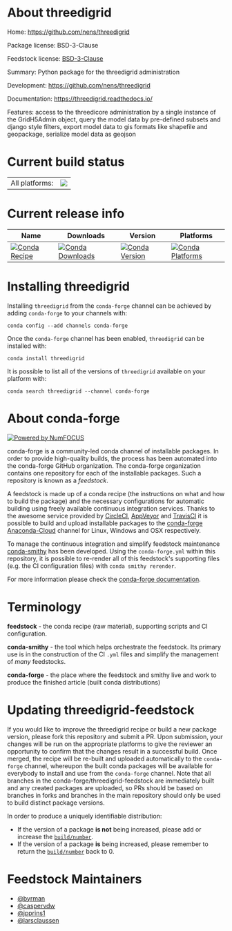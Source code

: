About threedigrid
=================

Home: https://github.com/nens/threedigrid

Package license: BSD-3-Clause

Feedstock license: [BSD-3-Clause](https://github.com/conda-forge/threedigrid-feedstock/blob/master/LICENSE.txt)

Summary: Python package for the threedigrid administration

Development: https://github.com/nens/threedigrid

Documentation: https://threedigrid.readthedocs.io/

Features: access to the threedicore administration by a single instance of
the GridH5Admin object, query the model data by pre-defined subsets and django
style filters,  export model data to gis formats like shapefile and geopackage,
serialize model data as geojson


Current build status
====================


<table><tr><td>All platforms:</td>
    <td>
      <a href="https://dev.azure.com/conda-forge/feedstock-builds/_build/latest?definitionId=6031&branchName=master">
        <img src="https://dev.azure.com/conda-forge/feedstock-builds/_apis/build/status/threedigrid-feedstock?branchName=master">
      </a>
    </td>
  </tr>
</table>

Current release info
====================

| Name | Downloads | Version | Platforms |
| --- | --- | --- | --- |
| [![Conda Recipe](https://img.shields.io/badge/recipe-threedigrid-green.svg)](https://anaconda.org/conda-forge/threedigrid) | [![Conda Downloads](https://img.shields.io/conda/dn/conda-forge/threedigrid.svg)](https://anaconda.org/conda-forge/threedigrid) | [![Conda Version](https://img.shields.io/conda/vn/conda-forge/threedigrid.svg)](https://anaconda.org/conda-forge/threedigrid) | [![Conda Platforms](https://img.shields.io/conda/pn/conda-forge/threedigrid.svg)](https://anaconda.org/conda-forge/threedigrid) |

Installing threedigrid
======================

Installing `threedigrid` from the `conda-forge` channel can be achieved by adding `conda-forge` to your channels with:

```
conda config --add channels conda-forge
```

Once the `conda-forge` channel has been enabled, `threedigrid` can be installed with:

```
conda install threedigrid
```

It is possible to list all of the versions of `threedigrid` available on your platform with:

```
conda search threedigrid --channel conda-forge
```


About conda-forge
=================

[![Powered by NumFOCUS](https://img.shields.io/badge/powered%20by-NumFOCUS-orange.svg?style=flat&colorA=E1523D&colorB=007D8A)](http://numfocus.org)

conda-forge is a community-led conda channel of installable packages.
In order to provide high-quality builds, the process has been automated into the
conda-forge GitHub organization. The conda-forge organization contains one repository
for each of the installable packages. Such a repository is known as a *feedstock*.

A feedstock is made up of a conda recipe (the instructions on what and how to build
the package) and the necessary configurations for automatic building using freely
available continuous integration services. Thanks to the awesome service provided by
[CircleCI](https://circleci.com/), [AppVeyor](https://www.appveyor.com/)
and [TravisCI](https://travis-ci.com/) it is possible to build and upload installable
packages to the [conda-forge](https://anaconda.org/conda-forge)
[Anaconda-Cloud](https://anaconda.org/) channel for Linux, Windows and OSX respectively.

To manage the continuous integration and simplify feedstock maintenance
[conda-smithy](https://github.com/conda-forge/conda-smithy) has been developed.
Using the ``conda-forge.yml`` within this repository, it is possible to re-render all of
this feedstock's supporting files (e.g. the CI configuration files) with ``conda smithy rerender``.

For more information please check the [conda-forge documentation](https://conda-forge.org/docs/).

Terminology
===========

**feedstock** - the conda recipe (raw material), supporting scripts and CI configuration.

**conda-smithy** - the tool which helps orchestrate the feedstock.
                   Its primary use is in the construction of the CI ``.yml`` files
                   and simplify the management of *many* feedstocks.

**conda-forge** - the place where the feedstock and smithy live and work to
                  produce the finished article (built conda distributions)


Updating threedigrid-feedstock
==============================

If you would like to improve the threedigrid recipe or build a new
package version, please fork this repository and submit a PR. Upon submission,
your changes will be run on the appropriate platforms to give the reviewer an
opportunity to confirm that the changes result in a successful build. Once
merged, the recipe will be re-built and uploaded automatically to the
`conda-forge` channel, whereupon the built conda packages will be available for
everybody to install and use from the `conda-forge` channel.
Note that all branches in the conda-forge/threedigrid-feedstock are
immediately built and any created packages are uploaded, so PRs should be based
on branches in forks and branches in the main repository should only be used to
build distinct package versions.

In order to produce a uniquely identifiable distribution:
 * If the version of a package **is not** being increased, please add or increase
   the [``build/number``](https://docs.conda.io/projects/conda-build/en/latest/resources/define-metadata.html#build-number-and-string).
 * If the version of a package **is** being increased, please remember to return
   the [``build/number``](https://docs.conda.io/projects/conda-build/en/latest/resources/define-metadata.html#build-number-and-string)
   back to 0.

Feedstock Maintainers
=====================

* [@byrman](https://github.com/byrman/)
* [@caspervdw](https://github.com/caspervdw/)
* [@jpprins1](https://github.com/jpprins1/)
* [@larsclaussen](https://github.com/larsclaussen/)

